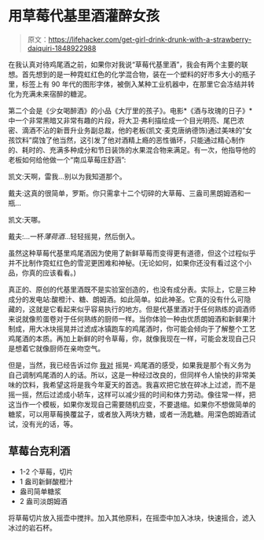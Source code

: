 # 用草莓代基里酒灌醉女孩

> 原文：<https://lifehacker.com/get-girl-drink-drunk-with-a-strawberry-daiquiri-1848922988>

在我认真对待鸡尾酒之前，如果你对我说“草莓代基里酒”，我会有两个主要的联想。首先想到的是一种霓虹红色的化学混合物，装在一个塑料的好市多大小的瓶子里，标签上有 90 年代的图形字体，被倒入某种工业机器中，在那里它会冻结并转化为充满未来宿醉的糖泥。



第二个会是《少女喝醉酒》的小品《大厅里的孩子》。电影*《酒与玫瑰的日子》*中一个非常黑暗又非常有趣的片段，将大卫·弗利描绘成一个目光明亮、尾巴浓密、滴酒不沾的新晋升业务副总裁，他的老板(凯文·麦克唐纳德饰)通过美味的“女孩饮料”腐蚀了他当然，这引发了他对酒精上瘾的恶性循环，只能通过精心制作的、耗时的、充满多种成分和节日装饰的水果混合物来满足。有一次，他指导他的老板如何给他做一个“南瓜草莓庄舒涵”:

凯文:天啊，雷我...别以为我知道那个。

戴夫:这真的很简单，罗斯。你只需拿十二个切碎的大草莓、三盎司黑朗姆酒和一瓶...

凯文:天哪。

戴夫:...一杯*薄荷酒*...轻轻摇晃，然后倒入。

虽然这种草莓代基里鸡尾酒因为使用了新鲜草莓而变得更有道德，但这个过程似乎并不比制作霓虹红色的雪泥更困难和神秘。(无论如何，如果你还没有看过这个小品，你真的应该看看。)

真正的、原创的代基里酒既不是实验室创造的，也没有成分表。实际上，它是三种成分的发电站:酸橙汁、糖、朗姆酒。如此简单。如此神圣。它真的没有什么可隐藏的，这就是它看起来似乎容易执行的地方。但是代基里酒对于任何熟练的调酒师来说就像煎蛋卷对于任何熟练的厨师一样。当你体验一种由优质朗姆酒和新鲜果汁制成，用大冰块摇晃并过滤成冰镇跑车的鸡尾酒时，你可能会倾向于了解整个工艺鸡尾酒的本质。再加上新鲜的时令草莓，你，就像我现在一样，可能会发现自己只是想着它就像厨师在亲吻空气。

但是，当然，我已经告诉过你 [我对](https://lifehacker.com/pour-your-paper-plane-over-crushed-ice-1847345193) 摇晃- 鸡尾酒的感受，如果我是那个有义务为自己调制鸡尾酒的人的话。所以，这是一种经过改良的，但同样令人愉快的非常美味的饮料，我希望这将是我今年夏天的首选。我喜欢把它放在碎冰上过滤，而不是摇一摇，然后过滤成小轿车，这样可以减少摇的时间和体力劳动。像往常一样，把这当作一个模板，如果你发现自己需要随机应变，不要退缩。如果你不想做简单的糖浆，可以用草莓换覆盆子，或者放入两块方糖，或者一汤匙糖。用深色朗姆酒试试，没有光的话，等。

## 草莓台克利酒

*   1-2 个草莓，切片
*   1 盎司新鲜酸橙汁
*   盎司简单糖浆
*   2 盎司淡朗姆酒

将草莓切片放入摇壶中搅拌。加入其他原料，在摇壶中加入冰块，快速摇合，滤入冰过的岩石杯。